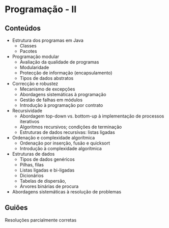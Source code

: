 # Programação - II
## Conteúdos
* Estrutura dos programas em Java
  * Classes
  * Pacotes
* Programação modular
  * Avaliação da qualidade de programas
  * Modularidade
  * Protecção de informação (encapsulamento)
  * Tipos de dados abstratos
* Correcção e robustez
  * Mecanismo de excepções
  * Abordagens sistemáticas à programação
  * Gestão de falhas em módulos
  * Introdução à programação por contrato
* Recursividade
  * Abordagem top-down vs. bottom-up à implementação de processos iterativos
  * Algoritmos recursivos; condições de terminação
  * Estruturas de dados recursivas: listas ligadas
* Ordenação e complexidade algorítmica
  * Ordenação por inserção, fusão e quicksort
  * Introdução à complexidade algorítmica
* Estruturas de dados
  * Tipos de dados genéricos
  * Pilhas, filas
  * Listas ligadas e bi-ligadas
  * Dicionários
  * Tabelas de dispersão,
  * Árvores binárias de procura
* Abordagens sistemáticas à resolução de problemas

## Guiões
Resoluções parcialmente corretas
